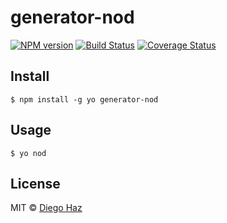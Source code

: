 # generator-nod

[![NPM version](https://img.shields.io/npm/v/generator-nod.svg?style=flat-square)](https://npmjs.org/package/generator-nod)
[![Build Status](https://img.shields.io/travis/diegohaz/nod/generator-nod.svg?style=flat-square)](https://travis-ci.org/diegohaz/nod) [![Coverage Status](https://img.shields.io/codecov/c/github/diegohaz/nod/generator-nod.svg?style=flat-square)](https://codecov.io/gh/diegohaz/nod/branch/generator-nod)

## Install

    $ npm install -g yo generator-nod

## Usage

    $ yo nod

## License

MIT © [Diego Haz](https://github.com/diegohaz)
